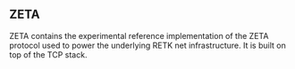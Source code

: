 ## ZETA

ZETA contains the experimental reference implementation of the ZETA protocol used to power the underlying RETK net infrastructure.
It is built on top of the TCP stack.